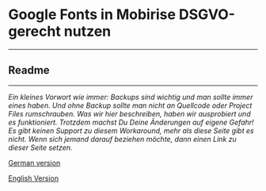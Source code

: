 # Google Fonts in Mobirise DSGVO-gerecht nutzen
********************************************************

## Readme
********************************************************

*Ein kleines Vorwort wie immer: Backups sind wichtig und man sollte immer eines haben. Und ohne Backup sollte man nicht an Quellcode oder Project Files rumschrauben. Was wir hier beschreiben, haben wir ausprobiert und es funktioniert. Trotzdem machst Du Deine Änderungen auf eigene Gefahr! Es gibt keinen Support zu diesem Workaround, mehr als diese Seite gibt es nicht. Wenn sich jemand darauf beziehen möchte, dann einen Link zu dieser Seite setzen.*

[German version](https://github.com/fkomoffice/DSGVO-compliant-fonts-in-Mobirise/blob/main/DSGVO-gerechte%20Nutzung%20con%20Google%20(web)%20Fonts%20in%20Mobirise.md)

[English Version](https://github.com/fkomoffice/DSGVO-compliant-fonts-in-Mobirise/blob/main/DSGVO%20compliant%20Google%20Fonts%20in%20Mobirise.md) 
